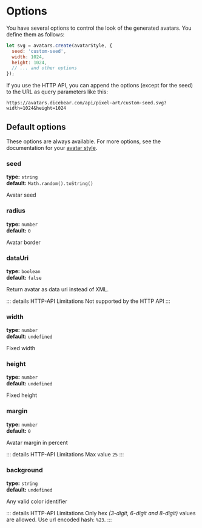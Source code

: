 # Options

You have several options to control the look of the generated avatars. You define them as follows:

```js
let svg = avatars.create(avatarStyle, {
  seed: 'custom-seed',
  width: 1024,
  height: 1024,
  // ... and other options
});
```

If you use the HTTP API, you can append the options (except for the seed) to the URL as query parameters like this:

```
https://avatars.dicebear.com/api/pixel-art/custom-seed.svg?width=1024&height=1024
```

## Default options

These options are always available. For more options, see the documentation for your [avatar style](/guide/styles).

### seed <Badge text="alias: s" type="tip" vertical="middle" />

**type:** `string`  
**default:** `Math.random().toString()`

Avatar seed

### radius <Badge text="alias: r" type="tip" vertical="middle" />

**type:** `number`  
**default:** `0`

Avatar border

### dataUri

**type:** `boolean`  
**default:** `false`

Return avatar as data uri instead of XML.

::: details HTTP-API Limitations
Not supported by the HTTP API
:::

### width <Badge text="alias: w" type="tip" vertical="middle" />

**type:** `number`  
**default:** `undefined`

Fixed width

### height <Badge text="alias: h" type="tip" vertical="middle" />

**type:** `number`  
**default:** `undefined`

Fixed height

### margin <Badge text="alias: m" type="tip" vertical="middle" />

**type:** `number`  
**default:** `0`

Avatar margin in percent

::: details HTTP-API Limitations
Max value `25`
:::

### background <Badge text="alias: b" type="tip" vertical="middle" />

**type:** `string`  
**default:** `undefined`

Any valid color identifier

::: details HTTP-API Limitations
Only hex _(3-digit, 6-digit and 8-digit)_ values are allowed. Use url encoded hash: `%23`.
:::
